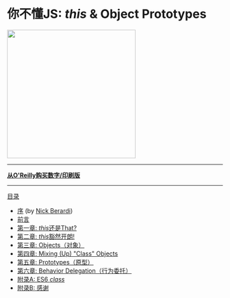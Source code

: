 # 你不懂JS: *this* & Object Prototypes

<img src="cover.jpg" width="300">

-----

**[从O'Reilly购买数字/印刷版](http://shop.oreilly.com/product/0636920033738.do)**

-----

[目录](toc.md)

* [序](foreword.md) (by [Nick Berardi](https://github.com/nberardi))
* [前言](../preface.md)
* [第一章: *this*还是That?](ch1.md)
* [第二章: *this*豁然开朗!](ch2.md)
* [第三章: Objects（对象）](ch3.md)
* [第四章: Mixing (Up) "Class" Objects](ch4.md)
* [第五章: Prototypes（原型）](ch5.md)
* [第六章: Behavior Delegation（行为委托）](ch6.md)
* [附录A: ES6 *class*](apA.md)
* [附录B: 感谢](apB.md)

